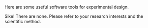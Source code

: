Here are some useful software  tools for experimental design.

Sike! There are none.  Please refer to your research interests and the scientific method.
